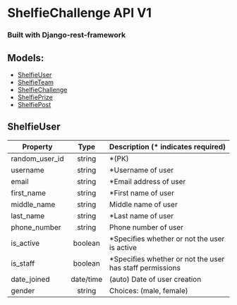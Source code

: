 # ShelfieChallenge API V1
### Built with Django-rest-framework

## Models:
* [ShelfieUser](#ShelfieUser)
* [ShelfieTeam](#ShelfieTeam)
* [ShelfieChallenge](#ShelfieChallenge)
* [ShelfiePrize](#ShelfiePrize)
* [ShelfiePost](#ShelfiePost)

## ShelfieUser

| Property                  |  Type  | Description (* indicates required)       |
| ------------------------- | :----: | :--------------------------------------- |
| random_user_id            | string | *(PK) |
| username                  | string | *Username of user |
| email                     | string | *Email address of user |
| first_name                | string | *First name of user |
| middle_name               | string | Middle name of user |
| last_name                 | string | *Last name of user |
| phone_number              | string | Phone number of user |
| is_active                 | boolean | *Specifies whether or not the user is active |
| is_staff                  | boolean | *Specifies whether or not the user has staff permissions |
| date_joined               | date/time | (auto) Date of user creation |
| gender                    | string | Choices: (male, female) |
